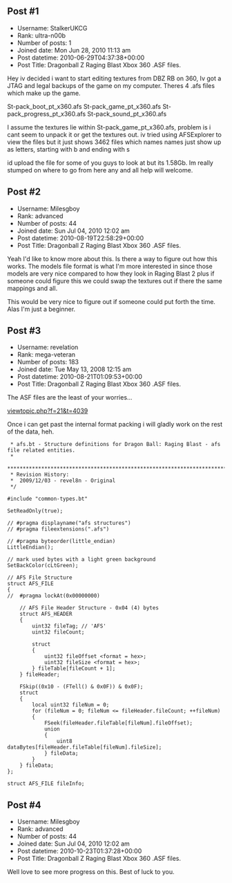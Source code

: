## Post #1
- Username: StalkerUKCG
- Rank: ultra-n00b
- Number of posts: 1
- Joined date: Mon Jun 28, 2010 11:13 am
- Post datetime: 2010-06-29T04:37:38+00:00
- Post Title: Dragonball Z Raging Blast Xbox 360 .ASF files.

Hey iv decided i want to start editing textures from DBZ RB on 360, Iv got a JTAG and legal backups of the game on  my computer. 
Theres 4 .afs files which make up the game. 

St-pack_boot_pt_x360.afs
St-pack_game_pt_x360.afs
St-pack_progress_pt_x360.afs
St-pack_sound_pt_x360.afs

I assume the textures lie within St-pack_game_pt_x360.afs, problem is i cant seem to unpack it or get the textures out. iv tried using AFSExplorer to view the files but it just shows 3462 files which names names just show up as letters, starting with b and ending with s 



id upload the file for some of you guys to look at but its 1.58Gb. Im really stumped on where to go from here any and all help will welcome.
## Post #2
- Username: Milesgboy
- Rank: advanced
- Number of posts: 44
- Joined date: Sun Jul 04, 2010 12:02 am
- Post datetime: 2010-08-19T22:58:29+00:00
- Post Title: Dragonball Z Raging Blast Xbox 360 .ASF files.

Yeah I'd like to know more about this. Is there a way to figure out how this works. The models file format is what I'm more interested in since those models are very nice compared to how they look in Raging Blast 2 plus if someone could figure this we could swap the textures out if there the same mappings and all. 

This would be very nice to figure out if someone could put forth the time. Alas I'm just a beginner.
## Post #3
- Username: revelation
- Rank: mega-veteran
- Number of posts: 183
- Joined date: Tue May 13, 2008 12:15 am
- Post datetime: 2010-08-21T01:09:53+00:00
- Post Title: Dragonball Z Raging Blast Xbox 360 .ASF files.

The ASF files are the least of your worries...

[viewtopic.php?f=21&t=4039](http://forum.xentax.com/viewtopic.php?f=21&t=4039)

Once i can get past the internal format packing i will gladly work on the rest of the data, heh.

```
 * afs.bt - Structure definitions for Dragon Ball: Raging Blast - afs file related entities.
 *
 *****************************************************************************
 * Revision History:
 *  2009/12/03 - revel8n - Original
 */

#include "common-types.bt"

SetReadOnly(true);

// #pragma displayname("afs structures")
// #pragma fileextensions(".afs")

// #pragma byteorder(little_endian)
LittleEndian();

// mark used bytes with a light green background
SetBackColor(cLtGreen);

// AFS File Structure
struct AFS_FILE
{
//	#pragma lockAt(0x00000000)

	// AFS File Header Structure - 0x04 (4) bytes
	struct AFS_HEADER
	{
		uint32 fileTag; // 'AFS'
		uint32 fileCount;
		
		struct
		{
			uint32 fileOffset <format = hex>;
			uint32 fileSize <format = hex>;
		} fileTable[fileCount + 1];
	} fileHeader;
	
	FSkip((0x10 - (FTell() & 0x0F)) & 0x0F);
	struct
	{
		local uint32 fileNum = 0;
		for (fileNum = 0; fileNum <= fileHeader.fileCount; ++fileNum)
		{
			FSeek(fileHeader.fileTable[fileNum].fileOffset);
			union
			{
				uint8  dataBytes[fileHeader.fileTable[fileNum].fileSize];
			} fileData;
		}
	} fileData;
};

struct AFS_FILE fileInfo;

```
## Post #4
- Username: Milesgboy
- Rank: advanced
- Number of posts: 44
- Joined date: Sun Jul 04, 2010 12:02 am
- Post datetime: 2010-10-23T01:37:28+00:00
- Post Title: Dragonball Z Raging Blast Xbox 360 .ASF files.

Well love to see more progress on this. Best of luck to you.
